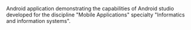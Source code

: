 Android application demonstrating the capabilities of Android studio developed for the discipline "Mobile Applications" specialty "Informatics and information systems".
